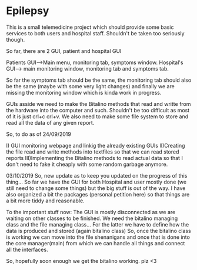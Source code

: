 # Epilepsy

This is a small telemedicine project which should provide some basic services to both users and hospital staff. Shouldn't be taken too seriously though.

So far, there are 2 GUI, patient and hospital GUI

Patients GUI-->Main menu, monitoring tab, symptoms window.
Hospital's GUI--> main monitoring window, monitoring tab and symptoms tab.

So far the symptoms tab should be the same, the monitoring tab should also be the same (maybe with some very light changes) and finally we are missing the monitoring window which is kinda work in progress.

GUIs asside we need to make the Bitalino methods that read and writte from the hardware into the computer and such. Shouldn't be too difficult as most of it is just crl+c crl+v. We also need to make some file system to store and read all the data of any given report.

  So, to do as of 24/09/2019
  
  I) GUI monitoring webpage and linkig the already existing GUIs
  II)Creating the file read and write methods into textfiles so that we can read stored reports
  III)Implementing the Bitalino methods to read actual data so that I don't need to fake it cheaply with some random garbage anymore.
  
  03/10/2019
  So, new update as to keep you updated on the progress of this thing... So far we have the GUI for both Hospital and user mostly done (we still need to change some things) but the big stuff is out of the way. I have also organized a bit the packages (personal petition here) so that things are a bit more tiddy and reasonable. 
  
To the important stuff now: The GUI is mostly disconnected as we are waiting on other classes to be finished. We need the bitalino managing class and the file managing class... For the latter we have to define how the data is produced and stored (again bitalino class)
So, once the bitalino class is working we can move into the file shenanigans and once that is done into the core manager(main) from which we can handle all things and connect all the interfaces. 

So, hopefully soon enough we get the bitalino working. plz <3
  
